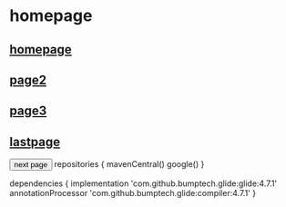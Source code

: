 <!doctype html>
<html>
<head>
</head>
<body>
<h1>homepage</h1>
<h2><a href="file:///F:/New Folder2/project1/homepage.html">homepage</a></h2>
<h2><a href="file:///F:/New Folder2/project1/page2.html">page2</a></h2>
<h2><a href="file:///F:/New Folder2/project1/page3.html">page3</a></h2>
<h2><a href="file:///F:/New Folder2/project1/lastpage.html">lastpage</a></h2>
<a href="file:///F:/New Folder2/project1/page2.html"><button>next page</button></a>
  repositories {
  mavenCentral()
  google()
}

dependencies {
  implementation 'com.github.bumptech.glide:glide:4.7.1'
  annotationProcessor 'com.github.bumptech.glide:compiler:4.7.1'
}
</body>
</html>
